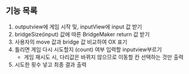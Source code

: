 ## 기능 목록
1. outputview에 게임 시작 및, inputView에 input 값 받기
2. bridgeSize(input) 값에 따른 BridgeMaker return 값 받기
3. 사용자의 move 값과 bridge 값 비교하여 OX 표기
4. 틀리면 게임 다시 시도할지 (count) 여부 입력할 inputview부르기
    - 게임 재시도 시, 다리값은 바뀌지 않으므로 이동할 칸 선택하는 것만 출력
6. 시도한 횟수 넣고 최종 결과 출력